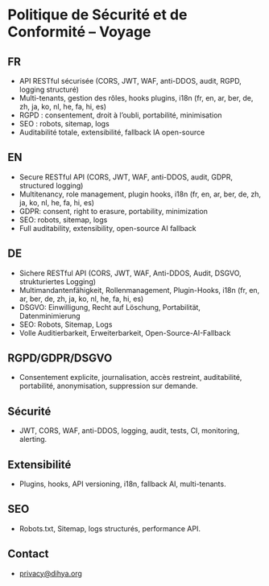 # Politique de Sécurité et de Conformité – Voyage

## FR
- API RESTful sécurisée (CORS, JWT, WAF, anti-DDOS, audit, RGPD, logging structuré)
- Multi-tenants, gestion des rôles, hooks plugins, i18n (fr, en, ar, ber, de, zh, ja, ko, nl, he, fa, hi, es)
- RGPD : consentement, droit à l’oubli, portabilité, minimisation
- SEO : robots, sitemap, logs
- Auditabilité totale, extensibilité, fallback IA open-source

## EN
- Secure RESTful API (CORS, JWT, WAF, anti-DDOS, audit, GDPR, structured logging)
- Multitenancy, role management, plugin hooks, i18n (fr, en, ar, ber, de, zh, ja, ko, nl, he, fa, hi, es)
- GDPR: consent, right to erasure, portability, minimization
- SEO: robots, sitemap, logs
- Full auditability, extensibility, open-source AI fallback

## DE
- Sichere RESTful API (CORS, JWT, WAF, Anti-DDOS, Audit, DSGVO, strukturiertes Logging)
- Multimandantenfähigkeit, Rollenmanagement, Plugin-Hooks, i18n (fr, en, ar, ber, de, zh, ja, ko, nl, he, fa, hi, es)
- DSGVO: Einwilligung, Recht auf Löschung, Portabilität, Datenminimierung
- SEO: Robots, Sitemap, Logs
- Volle Auditierbarkeit, Erweiterbarkeit, Open-Source-AI-Fallback

## RGPD/GDPR/DSGVO
- Consentement explicite, journalisation, accès restreint, auditabilité, portabilité, anonymisation, suppression sur demande.

## Sécurité
- JWT, CORS, WAF, anti-DDOS, logging, audit, tests, CI, monitoring, alerting.

## Extensibilité
- Plugins, hooks, API versioning, i18n, fallback AI, multi-tenants.

## SEO
- Robots.txt, Sitemap, logs structurés, performance API.

## Contact
- privacy@dihya.org
